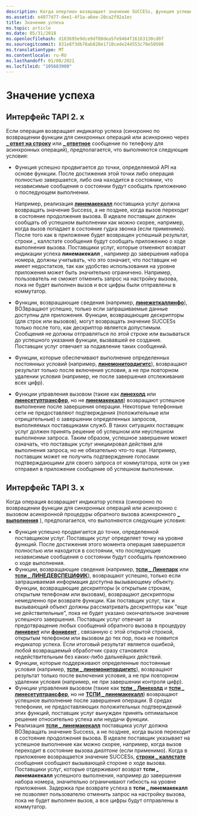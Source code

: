 ```yaml
---
description: Когда опертион возвращает значение SUCCESs, функция успешно продвигается до точки, определяемой API в функции по каждой функции.
ms.assetid: e4077d77-dee1-4f1a-a6ee-20ca2f92a1ec
title: Значение успеха
ms.topic: article
ms.date: 05/31/2018
ms.openlocfilehash: d183695e9dce9df88dea5fe9464f16163130cd0f
ms.sourcegitcommit: 831e8f3db78ab820e1710cede244553c70e50500
ms.translationtype: MT
ms.contentlocale: ru-RU
ms.lasthandoff: 01/08/2021
ms.locfileid: "105683900"
---
```

# <a name="the-meaning-of-success"></a>Значение успеха

## <a name="tapi-2x"></a>Интерфейс TAPI 2. x

Если операция возвращает индикатор успеха (синхронно по возвращении функции для синхронных операций или асинхронно через [**\_ ответ на строку**](./line-reply.md) или [**\_ ответное**](./phone-reply.md) сообщение по телефону для асинхронных операций), предполагается, что выполняются следующие условия:

-   Функция успешно продвигается до точки, определяемой API на основе функции. После достижения этой точки либо операция полностью завершается, либо она находится в состоянии, что независимые сообщения о состоянии будут сообщать приложению о последующем выполнении.

    Например, реализация [**линемакекалл**](/windows/win32/api/tapi/nf-tapi-linemakecall) поставщика услуг должна возвращать значение Success, а не позднее, когда вызов переходит в состояние продолжения вызова. В идеале поставщик должен сообщать об успешном выполнении как можно скорее, например, когда вызов попадает в состояние гудка звонка (если применимо). После того как в приложение будет возвращен успешный результат, строки \_ каллстате сообщения будут сообщать приложению о ходе выполнения вызова. Поставщики услуг, которые отменяют возврат индикации успеха **линемакекалл** , например до завершения набора номера, должны учитывать, что это означает, что поставщик не имеет недостатков, так как удобство использования на уровне приложения может быть значительно ограничено. Например, пользователь не сможет отменить запрос на настройку вызова, пока не будет выполнен вызов и все цифры были отправлены в коммутатор.

-   Функции, возвращающие сведения (например, [**линежеткаллинфо**](/windows/win32/api/tapi/nf-tapi-linegetcallinfo)), ВОЗвращают успешно, только если запрашиваемые данные доступны для приложения. Функции, возвращающие дескрипторы (для строк или вызовов), могут возвращать значение SUCCESs только после того, как дескриптор является допустимым. Сообщения не должны отправляться по этой строке или вызываться до успешного указания функции, вызвавшей ее создание. Поставщик услуг отвечает за подавление таких сообщений.
-   Функции, которые обеспечивают выполнение определенных постоянных условий (например, [**линемонитордигитс**](/windows/win32/api/tapi/nf-tapi-linemonitordigits)), возвращают результат только после включения условия, а не при повторном удалении условия (например, не после завершения отслеживания всех цифр).
-   Функции управления вызовом (такие как [**линехолд**](/windows/win32/api/tapi/nf-tapi-linehold) или [**линесетуптрансфер**](/windows/win32/api/tapi/nf-tapi-linesetuptransfer), но не [**линемакекалл**](/windows/win32/api/tapi/nf-tapi-linemakecall)) возвращают успешное выполнение после завершения операции. Некоторые телефонные сети не предоставляют подтверждения (положительные или отрицательные) о завершении определенных запросов, выполняемых поставщиками служб. В таких ситуациях поставщик услуг должен принять решение об успешном или неуспешном выполнении запроса. Таким образом, успешное завершение может означать, что поставщик услуг инициировал действия для выполнения запроса, но не обязательно что-то еще. Например, поставщик может не получить подтверждение голосами подтверждающими для своего запроса от коммутатора, хотя он уже отправил в приложение сообщение об успешном выполнении.

## <a name="tapi-3x"></a>Интерфейс TAPI 3. x

Когда операция возвращает индикатор успеха (синхронно по возвращении функции для синхронных операций или асинхронно с вызовом асинхронной процедуры обратного вызова асинхронного [**\_ выполнения**](/windows/win32/api/tspi/nc-tspi-async_completion) ), предполагается, что выполняются следующие условия:

-   Функция успешно продвигается до точки, определенной поставщиком услуг. Поставщик услуг определяет точку на уровне функций. После достижения этого момента операция завершается полностью или находится в состоянии, что последующие независимые сообщения о состоянии будут сообщать приложению о ходе выполнения.
-   Функции, возвращающие сведения (например, [**тспи \_ Линепарк**](/windows/win32/api/tspi/nf-tspi-tspi_linepark) или [**тспи \_ ЛИНЕДЕВСПЕЦИФИК**](/windows/win32/api/tspi/nf-tspi-tspi_linedevspecific)), возвращают успешно, только если запрашиваемая информация доступна вызывающему объекту. Функции, возвращающие дескрипторы (к открытым строкам, открытым телефонам или вызовам), возвращают дескрипторы немедленно при возврате функции. Как поставщик услуг, так и вызывающий объект должны рассматривать дескрипторы как "еще не действительные", пока не будет указано окончательное значение успешного завершения. Поставщик услуг отвечает за предотвращение любых сообщений обратного вызова в процедуру [**линивент**](/windows/win32/api/tspi/nc-tspi-lineevent) или [**фонивент**](/windows/desktop/api/tspi/nc-tspi-phoneevent) , связанную с этой открытой строкой, открытым телефоном или вызовом до тех пор, пока не появится индикатор успеха. Если итоговый результат является ошибкой, любой возвращаемый обработчик сразу становится недействительным без каких-либо дальнейших действий.
-   Функции, которые поддерживают определенные постоянные условия (например, [**тспи \_ линемонитордигитс**](/windows/win32/api/tspi/nf-tspi-tspi_linemonitordigits)), возвращают результат только после включения условия, а не при повторном удалении условия (например, не при завершении контроля цифр).
-   Функции управления вызовом (такие как [**тспи \_ Линехолд**](/windows/win32/api/tspi/nf-tspi-tspi_linehold) и [**тспи \_ линесетуптрансфер**](/windows/win32/api/tspi/nf-tspi-tspi_linesetuptransfer), но не [**ТСПИ \_ линемакекалл**](/windows/win32/api/tspi/nf-tspi-tspi_linemakecall)) возвращают успешное выполнение после завершения операции. В средах телефонии, не предоставляющих положительных подтверждений этих функций, поставщик услуг вынужден принять оптимальное решение относительно успеха или неудачи функции.
-   Реализация [**тспи \_ линемакекалл**](/windows/win32/api/tspi/nf-tspi-tspi_linemakecall) поставщика услуг должна ВОЗвращать значение Success, а не позднее, когда вызов переходит в состояние *продолжения* вызова. В идеале поставщик указывает на успешное выполнение как можно скорее, например, когда вызов переходит в состояние вызова *диалтоне* (если применимо). Когда в приложение возвращается значение SUCCESs, [**строки \_ каллстате**](/previous-versions/windows/desktop/legacy/ms725219(v=vs.85)) сообщения сообщают вызывающей стороне о ходе вызова. Поставщики услуг, которые отдерживают возврат **тспи \_ линемакекалл** успешного выполнения, например до завершения набора номера, значительно ограничивают гибкость на уровне приложения. Задержка при возврате успеха в **тспи \_ линемакекалл** не позволяет пользователю отменить запрос на настройку вызова, пока не будет выполнен вызов, а все цифры будут отправлены в коммутатор.

 

 
